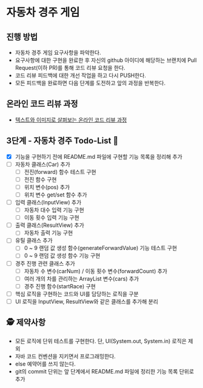 # 자동차 경주 게임
## 진행 방법
* 자동차 경주 게임 요구사항을 파악한다.
* 요구사항에 대한 구현을 완료한 후 자신의 github 아이디에 해당하는 브랜치에 Pull Request(이하 PR)를 통해 코드 리뷰 요청을 한다.
* 코드 리뷰 피드백에 대한 개선 작업을 하고 다시 PUSH한다.
* 모든 피드백을 완료하면 다음 단계를 도전하고 앞의 과정을 반복한다.

## 온라인 코드 리뷰 과정
* [텍스트와 이미지로 살펴보는 온라인 코드 리뷰 과정](https://github.com/next-step/nextstep-docs/tree/master/codereview)

## 3단계 - 자동차 경주 Todo-List 🎯
- [X] 기능을 구현하기 전에 README.md 파일에 구현할 기능 목록을 정리해 추가
- [ ] 자동차 클래스(Car) 추가
  - [ ] 전진(forward) 함수 테스트 구현
  - [ ] 전진 함수 구현
  - [ ] 위치 변수(pos) 추가
  - [ ] 위치 변수 get/set 함수 추가
- [ ] 입력 클래스(InputView) 추가
  - [ ] 자동차 대수 입력 기능 구현
  - [ ] 이동 횟수 입력 기능 구현
- [ ] 출력 클래스(ResultView) 추가
  - [ ] 자동차 출력 기능 구현
- [ ] 유틸 클래스 추가
  - [ ] 0 ~ 9 랜덤 값 생성 함수(generateForwardValue) 기능 테스트 구현  
  - [ ] 0 ~ 9 랜덤 값 생성 함수 기능 구현
- [ ] 경주 진행 관련 클래스 추가
  - [ ] 자동차 수 변수(carNum) / 이동 횟수 변수(forwardCount) 추가
  - [ ] 여러 개의 차를 관리하는 ArrayList 변수(cars) 추가
  - [ ] 경주 진행 함수(startRace) 구현
  
- [ ] 핵심 로직을 구현하는 코드와 UI를 담당하는 로직을 구분
- [ ] UI 로직을 InputView, ResultView와 같은 클래스를 추가해 분리

## 🕵️‍ 제약사항
- 모든 로직에 단위 테스트를 구현한다. 단, UI(System.out, System.in) 로직은 제외
- 자바 코드 컨벤션을 지키면서 프로그래밍한다.
- else 예약어를 쓰지 않는다.
- git의 commit 단위는 앞 단계에서 README.md 파일에 정리한 기능 목록 단위로 추가
